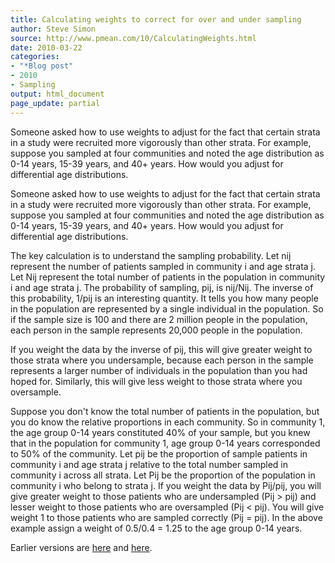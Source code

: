 ```yaml
---
title: Calculating weights to correct for over and under sampling
author: Steve Simon
source: http://www.pmean.com/10/CalculatingWeights.html
date: 2010-03-22
categories:
- "*Blog post"
- 2010
- Sampling
output: html_document
page_update: partial
---
```


Someone asked how to use weights to adjust for the fact that certain strata in a study were recruited more vigorously than other strata. For example, suppose you sampled at four communities and noted the age distribution as 0-14 years, 15-39 years, and  40+ years. How would you adjust for differential age distributions.

<!---More--->

Someone asked how to use weights to adjust for the fact that certain strata in a study were recruited more vigorously than other strata. For example, suppose you sampled at four communities and noted the age distribution as 0-14 years, 15-39 years, and  40+ years. How would you adjust for differential age distributions.

The key calculation is to understand the sampling probability. Let nij represent the number of patients sampled in community i and age strata j. Let Nij represent the total number of patients in the population in community i and age strata j. The probability of sampling, pij,  is nij/Nij. The inverse of this probability, 1/pij is an interesting quantity. It tells you how many people in the population are represented by a single individual in the population. So if the sample size is 100 and there are 2 million people in the population, each person in the sample represents 20,000 people in the population.

If you weight the data by the inverse of pij, this will give greater weight to those strata where you undersample, because each person in the sample represents a larger number of individuals in the population than you had hoped for. Similarly, this will give less weight to those strata where you oversample.

Suppose you don't know the total number of patients in the population, but you do know the relative proportions in each community. So in community 1, the age group 0-14 years constituted 40% of your sample, but you knew that in the population for community 1, age group 0-14 years corresponded to 50% of the community. Let pij be the proportion of sample patients in community i and age strata j relative to the total number sampled in community i across all strata. Let Pij be the proportion of the population in community i who belong to strata j. If you weight the data by Pij/pij, you will give greater weight to those patients who are undersampled (Pij > pij) and lesser weight to those patients who are oversampled (Pij < pij).  You will give weight 1 to those patients who are sampled correctly (Pij = pij). In the above example assign a weight of 0.5/0.4 = 1.25 to the age group 0-14 years.

Earlier versions are [here][sim1] and [here][sim2].

[sim1]: http://www.pmean.com/10/CalculatingWeights.html
[sim2]: http://new.pmean.com/calculating-weights/
